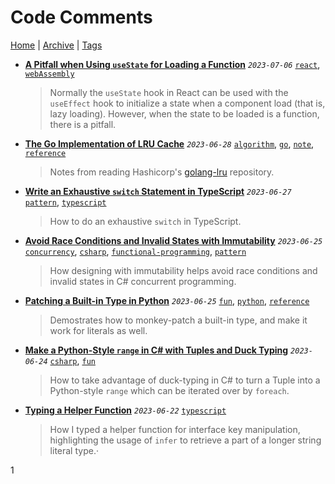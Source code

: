 # Code Comments

[Home](./README.md) | [Archive](index/archive.md) | [Tags](index/tags.md)

- __[A Pitfall when Using `useState` for Loading a Function](src/2023/7/6/usestate_with_function/README.md)__
  _`2023-07-06`_
  [`react`](index/tags.md#react), [`webAssembly`](index/tags.md#webAssembly)

  > Normally the `useState` hook in React can be used with the `useEffect` hook to initialize a state when a component load (that is, lazy loading). However, when the state to be loaded is a function, there is a pitfall.
- __[The Go Implementation of LRU Cache](src/2023/6/28/lru/README.md)__
  _`2023-06-28`_
  [`algorithm`](index/tags.md#algorithm), [`go`](index/tags.md#go), [`note`](index/tags.md#note), [`reference`](index/tags.md#reference)

  > Notes from reading Hashicorp's [golang-lru](https://github.com/hashicorp/golang-lru) repository.
- __[Write an Exhaustive `switch` Statement in TypeScript](src/2023/6/27/exhaustive_switch/README.md)__
  _`2023-06-27`_
  [`pattern`](index/tags.md#pattern), [`typescript`](index/tags.md#typescript)

  > How to do an exhaustive `switch` in TypeScript.
- __[Avoid Race Conditions and Invalid States with Immutability](src/2023/6/25/avoid_race_condition_with_immutability/README.md)__
  _`2023-06-25`_
  [`concurrency`](index/tags.md#concurrency), [`csharp`](index/tags.md#csharp), [`functional-programming`](index/tags.md#functional-programming), [`pattern`](index/tags.md#pattern)

  > How designing with immutability helps avoid race conditions and invalid states in C# concurrent programming.
- __[Patching a Built-in Type in Python](src/2023/6/25/patching_builtin_types_in_python/README.md)__
  _`2023-06-25`_
  [`fun`](index/tags.md#fun), [`python`](index/tags.md#python), [`reference`](index/tags.md#reference)

  > Demostrates how to monkey-patch a built-in type, and make it work for literals as well.
- __[Make a Python-Style `range` in C# with Tuples and Duck Typing](src/2023/6/24/python_style_range/README.md)__
  _`2023-06-24`_
  [`csharp`](index/tags.md#csharp), [`fun`](index/tags.md#fun)

  > How to take advantage of duck-typing in C# to turn a Tuple into a Python-style `range` which can be iterated over by `foreach`.
- __[Typing a Helper Function](src/2023/6/22/typing_a_helper_function/README.md)__
  _`2023-06-22`_
  [`typescript`](index/tags.md#typescript)

  > How I typed a helper function for interface key manipulation, highlighting the usage of `infer` to retrieve a part of a longer string literal type.·

1